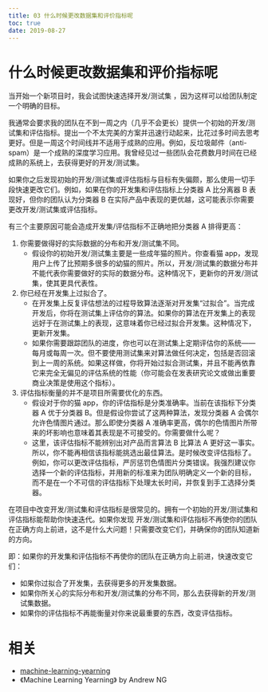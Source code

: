 ```yaml
---
title: 03 什么时候更改数据集和评价指标呢
toc: true
date: 2019-08-27
---
```


# 什么时候更改数据集和评价指标呢

当开始一个新项目时，我会试图快速选择开发/测试集 ，因为这样可以给团队制定一个明确的目标。

我通常会要求我的团队在不到一周之内（几乎不会更长）提供一个初始的开发/测试集和评估指标。提出一个不太完美的方案并迅速行动起来，比花过多时间去思考更好。但是一周这个时间线并不适用于成熟的应用。例如，反垃圾邮件（anti-spam）是一个成熟的深度学习应用。我曾经见过一些团队会花费数月时间在已经成熟的系统上，去获得更好的开发/测试集。

如果你之后发现初始的开发/测试集或评估指标与目标有失偏颇，那么使用一切手段快速更改它们。例如，如果在你的开发集和评估指标上分类器 A 比分离器 B 表现好，但你的团队认为分类器 B 在实际产品中表现的更优越，这可能表示你需要更改开发/测试集或评估指标。

有三个主要原因可能会造成开发集/评估指标不正确地把分类器 A 排得更高：

1. 你需要做得好的实际数据的分布和开发/测试集不同。 
   - 假设你的初始开发/测试集主要是一些成年猫的照片。你查看猫 app，发现用户上传了比预期多很多的幼猫的照片。所以，开发/测试集的数据分布并不能代表你需要做好的实际的数据分布。这种情况下，更新你的开发/测试集，使其更具代表性。 
2. 你已经在开发集上过拟合了。 
   - 在开发集上反复评估想法的过程导致算法逐渐对开发集“过拟合”。当完成开发后，你将在测试集上评估你的算法。如果你的算法在开发集上的表现远好于在测试集上的表现，这意味着你已经过拟合开发集。这种情况下，更新开发集。 
   - 如果你需要跟踪团队的进度，你也可以在测试集上定期评估你的系统——每月或每周一次。但不要使用测试集来对算法做任何决定，包括是否回滚到上一周的系统。如果这样做，你将开始过拟合测试集，并且不能再依靠它来完全无偏见的评估系统的性能（你可能会在发表研究论文或做出重要商业决策是使用这个指标）。
3. 评估指标衡量的并不是项目所需要优化的东西。 
   - 假设对于你的猫 app，你的评估指标是分类准确率。当前在该指标下分类器 A 优于分类器 B。但是假设你尝试了这两种算法，发现分类器 A 会偶尔允许色情图片通过。那么即使分类器 A 准确率更高，偶尔的色情图片所带来的坏影响也意味着其表现是不可接受的。你需要做什么呢？ 
   - 这里，该评估指标不能辨别出对产品而言算法 B 比算法 A 更好这一事实。所以，你不能再相信该指标能挑选出最佳算法。是时候改变评估指标了。例如，你可以更改评估指标，严厉惩罚色情图片分类错误。我强烈建议你选择一个新的评估指标，并用新的标准来为团队明确定义一个新的目标，而不是在一个不可信的评估指标下处理太长时间，并恢复到手工选择分类器。

在项目中改变开发/测试集和评估指标是很常见的。拥有一个初始的开发/测试集和评估指标能帮助你快速迭代。如果你发现 开发/测试集和评估指标不再使你的团队在正确方向上前进，这不是什么大问题！只需要改变它们，并确保你的团队知道新的方向。



即：如果你的开发集和评估指标不再使你的团队在正确方向上前进，快速改变它们：

- 如果你过拟合了开发集，去获得更多的开发集数据。
- 如果你所关心的实际分布和开发/测试集的分布不同，那么去获得新的开发/测试集数据。
- 如果你的评估指标不再能衡量对你来说最重要的东西，改变评估指标。







# 相关

- [machine-learning-yearning](https://github.com/xiaqunfeng/machine-learning-yearning/)
- 《Machine Learning Yearning》 by Andrew NG
